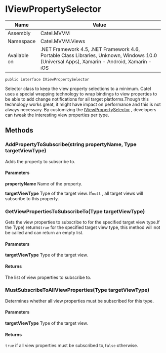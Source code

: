 

# IViewPropertySelector

Name|Value
---|---
Assembly|Catel.MVVM
Namespace|Catel.MVVM.Views
Available on|.NET Framework 4.5, .NET Framework 4.6, Portable Class Libraries, Unknown, Windows 10.0 (Universal Apps), Xamarin - Android, Xamarin - iOS

```
public interface IViewPropertySelector
```

Selector class to keep the view property selections to a minimum. Catel uses a special wrapping technology to wrap bindings to view properties to be able to add change notifications for all target platforms.Though this technology works great, it might have impact on performance and this is not always necessary. By customizing the [IViewPropertySelector](#) , developers can tweak the interesting view properties per type.



## Methods

### AddPropertyToSubscribe(string propertyName, Type targetViewType)

Adds the property to subscribe to.

#### Parameters

**propertyName**
Name of the property.

**targetViewType**
Type of the target view. If`null` , all target views will subscribe to this property.



### GetViewPropertiesToSubscribeTo(Type targetViewType)

Gets the view properties to subscribe to for the specified target view type.If the Type) returns`true` for the specified target view type, this method will not be called and can return an empty list.

#### Parameters

**targetViewType**
Type of the target view.

#### Returns

The list of view properties to subscribe to.



### MustSubscribeToAllViewProperties(Type targetViewType)

Determines whether all view properties must be subscribed for this type.

#### Parameters

**targetViewType**
Type of the target view.

#### Returns

`true` if all view properties must be subscribed to,`false` otherwise.



